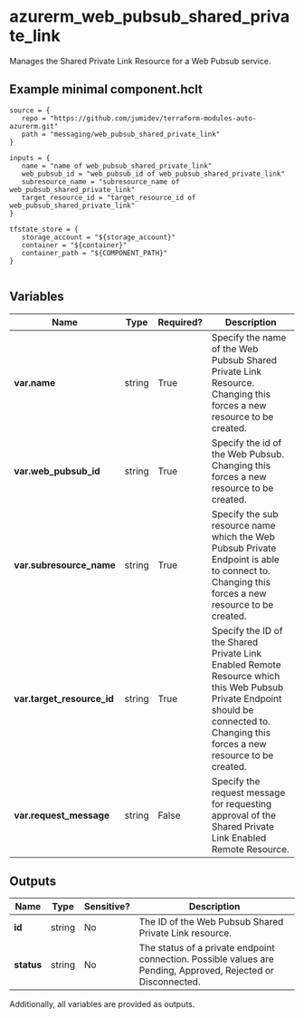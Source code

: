 # azurerm_web_pubsub_shared_private_link

Manages the Shared Private Link Resource for a Web Pubsub service.

## Example minimal component.hclt

```hcl
source = {
   repo = "https://github.com/jumidev/terraform-modules-auto-azurerm.git" 
   path = "messaging/web_pubsub_shared_private_link" 
}

inputs = {
   name = "name of web_pubsub_shared_private_link" 
   web_pubsub_id = "web_pubsub_id of web_pubsub_shared_private_link" 
   subresource_name = "subresource_name of web_pubsub_shared_private_link" 
   target_resource_id = "target_resource_id of web_pubsub_shared_private_link" 
}

tfstate_store = {
   storage_account = "${storage_account}" 
   container = "${container}" 
   container_path = "${COMPONENT_PATH}" 
}


```

## Variables

| Name | Type | Required? |  Description |
| ---- | ---- | --------- |  ----------- |
| **var.name** | string | True | Specify the name of the Web Pubsub Shared Private Link Resource. Changing this forces a new resource to be created. | 
| **var.web_pubsub_id** | string | True | Specify the id of the Web Pubsub. Changing this forces a new resource to be created. | 
| **var.subresource_name** | string | True | Specify the sub resource name which the Web Pubsub Private Endpoint is able to connect to. Changing this forces a new resource to be created. | 
| **var.target_resource_id** | string | True | Specify the ID of the Shared Private Link Enabled Remote Resource which this Web Pubsub Private Endpoint should be connected to. Changing this forces a new resource to be created. | 
| **var.request_message** | string | False | Specify the request message for requesting approval of the Shared Private Link Enabled Remote Resource. | 



## Outputs

| Name | Type | Sensitive? | Description |
| ---- | ---- | --------- | --------- |
| **id** | string | No  | The ID of the Web Pubsub Shared Private Link resource. | 
| **status** | string | No  | The status of a private endpoint connection. Possible values are Pending, Approved, Rejected or Disconnected. | 

Additionally, all variables are provided as outputs.

